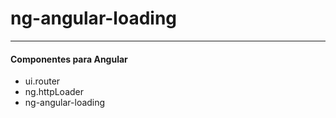 # ng-angular-loading
----
#### Componentes para Angular

- ui.router
- ng.httpLoader
- ng-angular-loading
